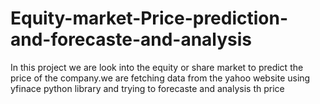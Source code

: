 # Equity-market-Price-prediction-and-forecaste-and-analysis
In this project we are look into the equity or share market to predict the price of the company.we are fetching data from the yahoo website using yfinace python library and trying to forecaste and analysis th price  
